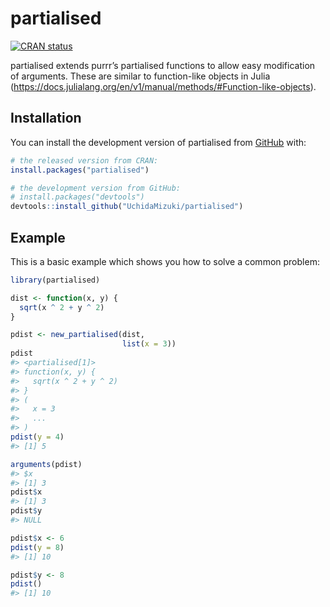 
<!-- README.md is generated from README.Rmd. Please edit that file -->

# partialised

<!-- badges: start -->

[![CRAN
status](https://www.r-pkg.org/badges/version/partialised)](https://CRAN.R-project.org/package=partialised)
<!-- badges: end -->

partialised extends purrr’s partialised functions to allow easy
modification of arguments. These are similar to function-like objects in
Julia
(<https://docs.julialang.org/en/v1/manual/methods/#Function-like-objects>).

## Installation

You can install the development version of partialised from
[GitHub](https://github.com/) with:

``` r
# the released version from CRAN:
install.packages("partialised")

# the development version from GitHub:
# install.packages("devtools")
devtools::install_github("UchidaMizuki/partialised")
```

## Example

This is a basic example which shows you how to solve a common problem:

``` r
library(partialised)

dist <- function(x, y) {
  sqrt(x ^ 2 + y ^ 2)
}

pdist <- new_partialised(dist,
                         list(x = 3))
pdist
#> <partialised[1]>
#> function(x, y) {
#>   sqrt(x ^ 2 + y ^ 2)
#> }
#> (
#>   x = 3
#>   ...
#> )
pdist(y = 4)
#> [1] 5

arguments(pdist)
#> $x
#> [1] 3
pdist$x
#> [1] 3
pdist$y
#> NULL

pdist$x <- 6
pdist(y = 8)
#> [1] 10

pdist$y <- 8
pdist()
#> [1] 10
```
